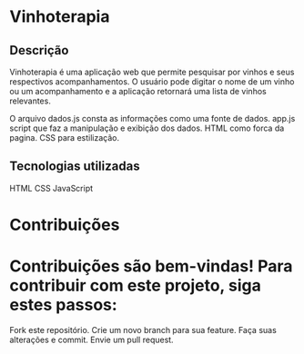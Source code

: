 # Vinhoterapia

## Descrição
Vinhoterapia é uma aplicação web que permite pesquisar por vinhos e seus respectivos acompanhamentos. 
O usuário pode digitar o nome de um vinho ou um acompanhamento e a aplicação retornará uma lista de vinhos relevantes.

O arquivo dados.js consta as informações como uma fonte de dados.
app.js script que faz a manipulação e exibição dos dados.
HTML como forca da pagina.
CSS para estilização.

## Tecnologias utilizadas
HTML
CSS
JavaScript

# Contribuições
# Contribuições são bem-vindas! Para contribuir com este projeto, siga estes passos:

Fork este repositório.
Crie um novo branch para sua feature.
Faça suas alterações e commit.
Envie um pull request.
